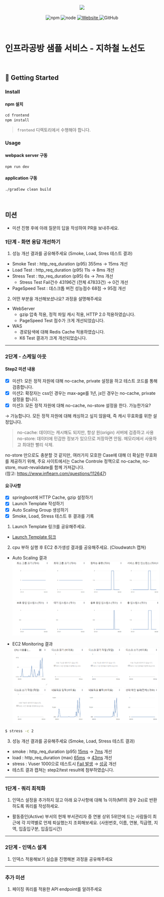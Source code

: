 <p align="center">
    <img width="200px;" src="https://raw.githubusercontent.com/woowacourse/atdd-subway-admin-frontend/master/images/main_logo.png"/>
</p>
<p align="center">
  <img alt="npm" src="https://img.shields.io/badge/npm-%3E%3D%205.5.0-blue">
  <img alt="node" src="https://img.shields.io/badge/node-%3E%3D%209.3.0-blue">
  <a href="https://edu.nextstep.camp/c/R89PYi5H" alt="nextstep atdd">
    <img alt="Website" src="https://img.shields.io/website?url=https%3A%2F%2Fedu.nextstep.camp%2Fc%2FR89PYi5H">
  </a>
  <img alt="GitHub" src="https://img.shields.io/github/license/next-step/atdd-subway-service">
</p>

<br>

# 인프라공방 샘플 서비스 - 지하철 노선도

<br>

## 🚀 Getting Started

### Install
#### npm 설치
```
cd frontend
npm install
```
> `frontend` 디렉토리에서 수행해야 합니다.

### Usage
#### webpack server 구동
```
npm run dev
```
#### application 구동
```
./gradlew clean build
```
<br>

## 미션

* 미션 진행 후에 아래 질문의 답을 작성하여 PR을 보내주세요.


### 1단계 - 화면 응답 개선하기
1. 성능 개선 결과를 공유해주세요 (Smoke, Load, Stres 테스트 결과)
- Smoke Test : http_req_duration (p95) 355ms → 15ms 개선
- Load Test : http_req_duration (p95) 11s → 8ms 개선
- Stress Test : ttp_req_duration (p95) 6s → 7ms 개선
  - Stress Test Fail건수 43196건 (전체 47833건) → 0건 개선
- PageSpeed Test : 데스크톱 버전 성능점수 68점 → 95점 개선

2. 어떤 부분을 개선해보셨나요? 과정을 설명해주세요
- WebServer
  - gzip 압축 적용, 정적 파일 캐시 적용, HTTP 2.0 적용하였습니다.
  - PageSpeed Test 점수가 크게 개선되었습니다.
- WAS
  - 경로탐색에 대해 Redis Cache  적용하였습니다.
  - K6 Test 결과가 크게 개선되었습니다.

---

### 2단계 - 스케일 아웃

#### Step2 미션 내용
- [X] 미션1: 모든 정적 자원에 대해 no-cache, private 설정을 하고 테스트 코드를 통해 검증합니다.
- [X] 미션2: 확장자는 css인 경우는 max-age를 1년, js인 경우는 no-cache, private 설정을 합니다.
- [X] 미션3: 모든 정적 자원에 대해 no-cache, no-store 설정을 한다. 가능한가요? 

→ 가능합니다. 모든 정적 자원에 대해 캐싱하고 싶지 않을때, 즉 캐시 무효화를 위한 설정입니다.
  > no-cache: 데이터는 캐시해도 되지만, 항상 원(origin) 서버에 검증하고 사용<br>
   no-store: 데이터에 민감한 정보가 있으므로 저장하면 안됨. 메모리에서 사용하고 최대한 빨리 삭제.

no-store 만으로도 충분할 것 같지만, 여러가지 모호한 Case에 대해 더 확실한 무효화를 제공하기 위해, 주요 사이트에서는 Cache Controle 정책으로 no-cache, no-store, must-revalidate를 함께 가져갑니다. <br>
(참고: https://www.inflearn.com/questions/112647)

#### 요구사항
- [X] springboot에 HTTP Cache, gzip 설정하기
- [X] Launch Template 작성하기
- [X] Auto Scaling Group 생성하기
- [X] Smoke, Load, Stress 테스트 후 결과를 기록

1. Launch Template 링크를 공유해주세요.
-  [Launch Template 링크](https://ap-northeast-2.console.aws.amazon.com/ec2/v2/home?region=ap-northeast-2#LaunchTemplateDetails:launchTemplateId=lt-09e692a207f9f6542)

2. cpu 부하 실행 후 EC2 추가생성 결과를 공유해주세요. (Cloudwatch 캡쳐)
- Auto Scaling 결과
  ![AutoScaling](step2/test%20result/cloudwatch-autoScaling.PNG)


- EC2 Monitoring 결과
  ![EC2](step2/test%20result/cloudwatch-ec2.PNG)

```sh
$ stress -c 2
```

3. 성능 개선 결과를 공유해주세요 (Smoke, Load, Stress 테스트 결과)
- smoke : http_req_duration (p95) [15ms](step1/03.%20after%20(was)/3-1.%20smoke_k6_after2.PNG) 
                                → [7ms](step2/test%20result/1.%20smoke%20test.PNG) 개선
- load : http_req_duration (max) [65ms](step1/03.%20after%20(was)/3-2.%20load_k6_after2.PNG) 
                                → [43ms](step2/test%20result/2.%20load%20test.PNG) 개선
- stress : Vuser 1000으로 테스트시 [Fail 발생](step1/03.%20after%20(was)/4.%20stress_test_fail%20(VUser%201000).PNG) 
                                → [성공](step2/test%20result/3.%20stress%20test%20(VUser%201000).PNG) 개선
- 테스트 결과 캡쳐는 step2/test result에 첨부하였습니다.
---

### 1단계 - 쿼리 최적화

1. 인덱스 설정을 추가하지 않고 아래 요구사항에 대해 1s 이하(M1의 경우 2s)로 반환하도록 쿼리를 작성하세요.

- 활동중인(Active) 부서의 현재 부서관리자 중 연봉 상위 5위안에 드는 사람들이 최근에 각 지역별로 언제 퇴실했는지 조회해보세요. (사원번호, 이름, 연봉, 직급명, 지역, 입출입구분, 입출입시간)

---

### 2단계 - 인덱스 설계

1. 인덱스 적용해보기 실습을 진행해본 과정을 공유해주세요

---

### 추가 미션

1. 페이징 쿼리를 적용한 API endpoint를 알려주세요
